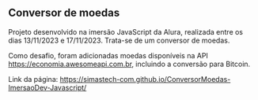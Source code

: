 ## Conversor de moedas

Projeto desenvolvido na imersão JavaScript da Alura, realizada entre os dias 13/11/2023 e 17/11/2023. Trata-se de um conversor de moedas.

Como desafio, foram adicionadas moedas disponíveis na API https://economia.awesomeapi.com.br, incluindo a conversão para Bitcoin.

Link da página: https://simastech-com.github.io/ConversorMoedas-ImersaoDev-Javascript/